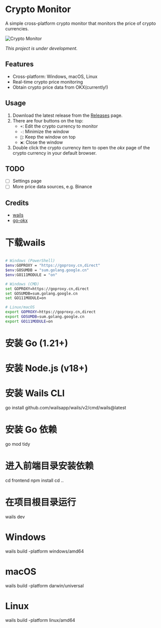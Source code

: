 # Crypto Monitor

A simple cross-platform crypto monitor that monitors the price of crypto currencies.

![Crypto Monitor](./imgs/crypto-monitor.png)

*This project is under development.*

## Features

- Cross-platform: Windows, macOS, Linux
- Real-time crypto price monitoring
- Obtain crypto price data from OKX(currently!)

## Usage

1. Download the latest release from the [Releases](https://github.com/shiquda/crypto-monitor/releases) page.
2. There are four buttons on the top:
    - `+`: Edit the crypto currency to monitor
    - `-`: Minimize the window
    - `📍`: Keep the window on top
    - `❌`: Close the window
3. Double click the crypto currency item to open the *okx* page of the crypto currency in your default browser.

## TODO

- [ ] Settings page
- [ ] More price data sources, e.g. Binance

## Credits

- [wails](https://wails.io/)
- [go-okx](https://github.com/iaping/go-okx)


# 下载wails

```bash

# Windows (PowerShell)
$env:GOPROXY = "https://goproxy.cn,direct"
$env:GOSUMDB = "sum.golang.google.cn"
$env:GO111MODULE = "on"

# Windows (CMD)
set GOPROXY=https://goproxy.cn,direct
set GOSUMDB=sum.golang.google.cn
set GO111MODULE=on

# Linux/macOS
export GOPROXY=https://goproxy.cn,direct
export GOSUMDB=sum.golang.google.cn
export GO111MODULE=on

```

# 安装 Go (1.21+)
# 安装 Node.js (v18+)
# 安装 Wails CLI
go install github.com/wailsapp/wails/v2/cmd/wails@latest

# 安装 Go 依赖
go mod tidy

# 进入前端目录安装依赖
cd frontend
npm install
cd ..

# 在项目根目录运行
wails dev

# Windows
wails build -platform windows/amd64

# macOS
wails build -platform darwin/universal

# Linux
wails build -platform linux/amd64